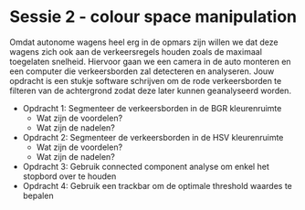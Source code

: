 # Sessie 2 - colour space manipulation

Omdat autonome wagens heel erg in de opmars zijn willen we dat deze wagens zich ook aan de verkeersregels houden zoals de maximaal toegelaten snelheid. Hiervoor gaan we een camera in de auto monteren en een computer die verkeersborden zal detecteren en analyseren. Jouw opdracht is een stukje software schrijven om de rode verkeersborden te filteren van de achtergrond zodat deze later kunnen geanalyseerd worden.

* Opdracht 1: Segmenteer de verkeersborden in de BGR kleurenruimte
   - Wat zijn de voordelen?
   - Wat zijn de nadelen?
* Opdracht 2: Segmenteer de verkeersborden in de HSV kleurenruimte
   - Wat zijn de voordelen?
   - Wat zijn de nadelen?
* Opdracht 3: Gebruik connected component analyse om enkel het stopbord over te houden
* Opdracht 4: Gebruik een trackbar om de optimale threshold waardes te bepalen

